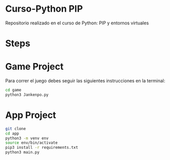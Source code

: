 # Curso-Python PIP
Repositorio realizado en el curso de Python: PIP y entornos virtuales

# Steps

# Game Project


Para correr el juego debes seguir las siguientes instrucciones en la terminal:

```sh
cd game
python3 Jankenpo.py
```


# App Project

```sh
git clone
cd app
python3 -m venv env
source env/bin/activate
pip3 install -r requirements.txt
python3 main.py
```

